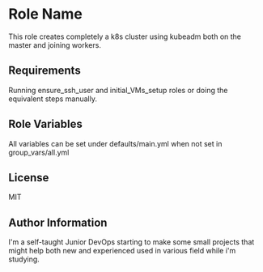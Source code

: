 Role Name
=========

This role creates completely a k8s cluster using kubeadm both on the master and joining workers.

Requirements
------------

Running ensure_ssh_user and initial_VMs_setup roles or doing the equivalent steps manually.

Role Variables
--------------

All variables can be set under defaults/main.yml when not set in group_vars/all.yml

License
-------

MIT

Author Information
------------------

I'm a self-taught Junior DevOps starting to make some small projects that might help both new and experienced used in various field while i'm studying.

